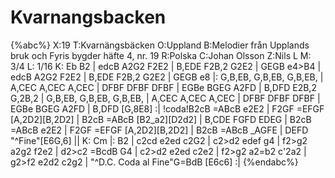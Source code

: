 # Kvarnangsbacken

{%abc%}
X:19
T:Kvarnängsbäcken
O:Uppland
B:Melodier från Upplands bruk och Fyris bygder häfte 4, nr. 19
R:Polska
C:Johan Olsson
Z:Nils L
M: 3/4
L: 1/16
K: Eb
B2 | edcB A2G2 F2E2 | B,EDE F2B,2 G2E2 | GEGB e4>B4 | edcB A2G2 F2E2 | 
     B,EDE F2B,2 G2E2 | GEGB e8 |: G,B,EB, G,B,EB, G,B,EB, | A,CEC A,CEC A,CEC |
 DFBF DFBF DFBF | EGBe BGEG A2FD | B,DFD E2B,2 G,2B,2 | G,B,EB, G,B,EB, G,B,EB, | 
A,CEC A,CEC A,CEC | DFBF DFBF DFBF | EGBe BGEG A2FD | B,DFD [G,8E8] :|
!coda!B2cB =ABcB e2E2 | F2GF =EFGF [A,2D2][B,2D2] | B2cB =ABcB [B2_a2][D2d2] | B,CDE FGFD EDEG |
      B2cB =ABcB e2E2 | F2GF =EFGF [A,2D2][B,2D2] | B2cB =ABcB _AGFE | DEFD "^Fine"[E6G,6] || 
K: Cm
|: B2 | c2cd e2ed c2G2 | c2>d2 edef g4 | f2>g2 a2g2 f2e2 | d2>c2 =BcdB G4 | 
      c2>d2 e2ed c2e2 | f2>g2 a2=b2 c'2a2 | g2>f2 e2d2 c2g2 | "^D.C. Coda al Fine"G=BdB [E6c6] :|
{%endabc%}
